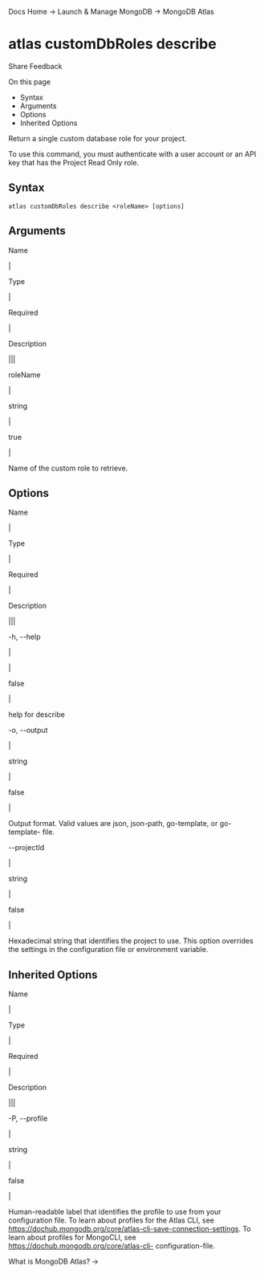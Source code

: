 Docs Home → Launch & Manage MongoDB → MongoDB Atlas

# atlas customDbRoles describe

Share Feedback

On this page

  * Syntax
  * Arguments
  * Options
  * Inherited Options

Return a single custom database role for your project.

To use this command, you must authenticate with a user account or an API key
that has the Project Read Only role.

## Syntax

    
    
    atlas customDbRoles describe <roleName> [options]  
      
  
## Arguments

Name

|

Type

|

Required

|

Description  
  
|||  
  
roleName

|

string

|

true

|

Name of the custom role to retrieve.  
  
## Options

Name

|

Type

|

Required

|

Description  
  
|||  
  
-h, --help

|

|

false

|

help for describe  
  
-o, --output

|

string

|

false

|

Output format. Valid values are json, json-path, go-template, or go-template-
file.  
  
\--projectId

|

string

|

false

|

Hexadecimal string that identifies the project to use. This option overrides
the settings in the configuration file or environment variable.  
  
## Inherited Options

Name

|

Type

|

Required

|

Description  
  
|||  
  
-P, --profile

|

string

|

false

|

Human-readable label that identifies the profile to use from your
configuration file. To learn about profiles for the Atlas CLI, see
https://dochub.mongodb.org/core/atlas-cli-save-connection-settings. To learn
about profiles for MongoCLI, see https://dochub.mongodb.org/core/atlas-cli-
configuration-file.  
  
What is MongoDB Atlas? →

